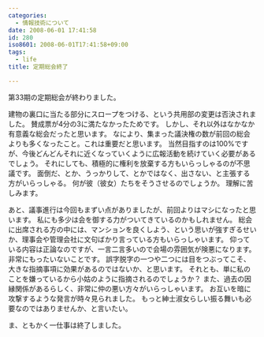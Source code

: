 ```yaml
---
categories:
  - 情報技術について
date: 2008-06-01 17:41:58
id: 280
iso8601: 2008-06-01T17:41:58+09:00
tags:
  - life
title: 定期総会終了

---
```


第33期の定期総会が終わりました。

建物の裏口に当たる部分にスロープをつける、という共用部の変更は否決されました。
賛成票が4分の3に満たなかったためです。
しかし、それ以外はなかなか有意義な総会だったと思います。
なにより、集まった議決権の数が前回の総会よりも多くなったこと。これは重要だと思います。
当然目指すのは100%ですが、今後どんどんそれに近くなっていくように広報活動を続けていく必要があるでしょう。
それにしても、積極的に権利を放棄する方もいらっしゃるのが不思議です。
面倒だ、とか、うっかりして、とかではなく、出さない、と主張する方がいらっしゃる。
何が彼（彼女）たちをそうさせるのでしょうか。
理解に苦しみます。

あと、議事進行は今回もまずい点がありましたが、前回よりはマシになったと思います。
私にも多少は会を御する力がついてきているのかもしれません。
総会に出席される方の中には、マンションを良くしよう、という思いが強すぎるせいか、理事会や管理会社に文句ばかり言っている方もいらっしゃいます。
仰っている内容は正論なのですが、一言二言多いので会場の雰囲気が険悪になります。
非常にもったいないことです。
誤字脱字の一つや二つには目をつぶってこそ、大きな指摘事項に効果があるのではないか、と思います。
それとも、単に私のことを嫌っているから小姑のように指摘されるのでしょうか？
また、過去の因縁関係があるらしく、非常に仲の悪い方々がいらっしゃいます。
お互いを暗に攻撃するような発言が時々見られました。
もっと紳士淑女らしい振る舞いも必要なのではありませんか、と言いたい。

ま、ともかく一仕事は終了しました。
